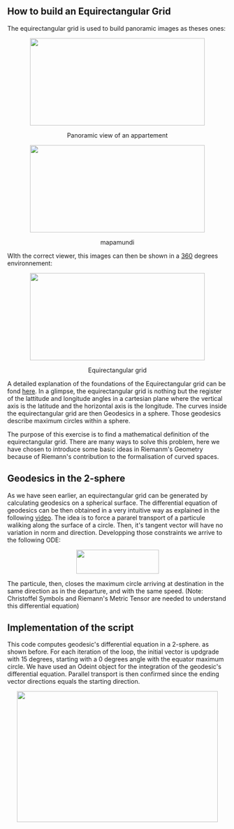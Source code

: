 ## How to build an Equirectangular Grid

The equirectangular grid is used to build panoramic images as theses ones:
<p align="center">
  <img width="400" height="200"  src="https://github.com/javierdejuan/stuff/blob/master/differential_geometry/cocina.jpg">
</p>
<p align="center">
Panoramic view of an appartement
</p>

<p align="center">
  <img width="400" height="200" src="https://github.com/javierdejuan/stuff/blob/master/differential_geometry/mapamundi.jpg">
</p>
<p align="center">
mapamundi
</p>



WIth the correct viewer, this images can then be shown in a [360](https://veer.tv/photos/improved-street-jazz-concert-180510) degrees environnement:

<p align="center">
  <img width="400" height="200" src="https://github.com/javierdejuan/stuff/blob/master/differential_geometry/grid%20web.png">
</p>
<p align="center">
Equirectangular grid
</p>

A detailed explanation of the foundations of the Equirectangular grid can be fond [here](https://artbellinsky.com/curved-drawing-lessons-2-the-spherical-geometry/). In a glimpse, the equirectangular grid is nothing but the register of the lattitude and longitude angles in a cartesian plane where the vertical axis is the latitude and the horizontal axis is the longitude. The curves inside the equirectangular grid are then Geodesics in a sphere. Those geodesics describe maximum circles within a sphere. 

The purpose of this exercise is to find a mathematical definition of the equirectangular grid. There are many ways to solve this problem, here we have chosen to introduce some basic ideas in Riemanm's Geometry because of Riemann's contribution to the formalisation of curved spaces. 


## Geodesics in the 2-sphere

As we have seen earlier, an equirectangular grid can be generated by calculating geodesics on a spherical surface.
The differential equation of geodesics can be then obtained in a very intuitive way as explained in the following [video](https://www.youtube.com/watch?v=IiF31jS_HuI&t=13s). The idea is to force a pararel transport of a particule waliking along the surface of a circle. Then, it's tangent vector will have no variation in norm and direction. Developping those constraints we arrive to the following ODE:
<p align="center">
  <img width="189" height="55" src="https://github.com/javierdejuan/stuff/blob/master/differential_geometry/ecuacion%20diferencial%20geodesicas.png">
</p>
The particule, then, closes the maximum circle arriving at destination in the same direction as in the departure, and with the same speed.
(Note: Christoffel Symbols and Riemann's Metric Tensor are needed to understand this differential equation)

## Implementation of the script

This code computes geodesic's differential equation in a 2-sphere. as shown before. For each iteration of the loop, the initial vector is updgrade with 15 degrees, starting with a 0 degrees angle with the equator maximum circle.
We have used an Odeint object for the integration of the geodesic's differential equation.
Parallel transport is then confirmed since the ending vector directions equals the starting direction.
<p align="center">
  <img width="460" height="300" src="https://github.com/javierdejuan/stuff/blob/master/differential_geometry/Equirectangular.png">
</p>
